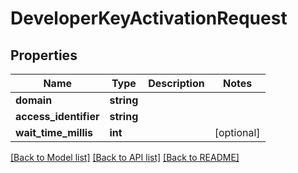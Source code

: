 # DeveloperKeyActivationRequest

## Properties
Name | Type | Description | Notes
------------ | ------------- | ------------- | -------------
**domain** | **string** |  | 
**access_identifier** | **string** |  | 
**wait_time_millis** | **int** |  | [optional] 

[[Back to Model list]](../../README.md#documentation-for-models) [[Back to API list]](../../README.md#documentation-for-api-endpoints) [[Back to README]](../../README.md)

